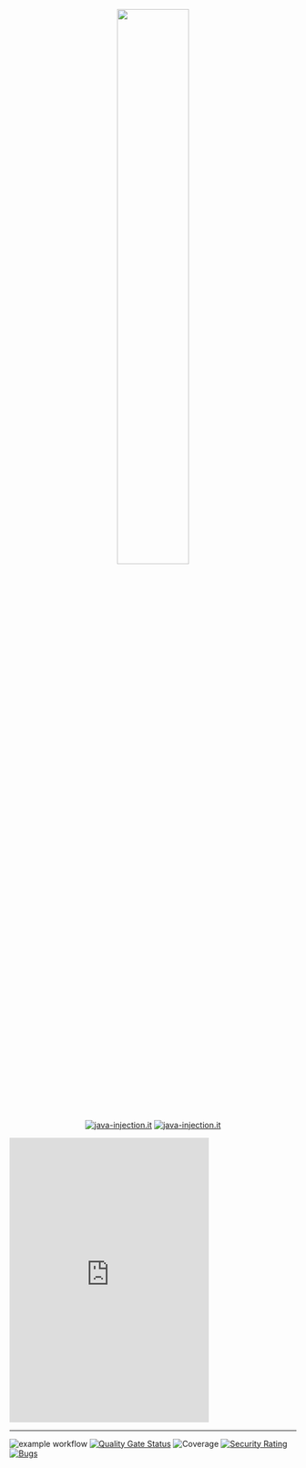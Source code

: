 <html>
<p align="center" width="100%">
    <a href="https://java-injection.it">
      <img width="50%" src="http://www.java-injection.it/wp-content/uploads/2022/06/jlogo_gra.png"><br>
      <img align="center" alt="java-injection.it" src="https://lin.java-injection.dev/badges/java-injection/web"></a>
    <a href="https://discord.gg/sqdCMNCxxe">
      <img align="center" alt="java-injection.it" src="https://dcbadge.vercel.app/api/server/sqdCMNCxxe?style=flat"></a>
      <br>
</p>
</html>

<iframe src="https://discord.com/widget?id=915391896564695050&theme=dark" width="350" height="500" allowtransparency="true" frameborder="0" sandbox="allow-popups allow-popups-to-escape-sandbox allow-same-origin allow-scripts"></iframe>


---
![example workflow](https://github.com/sommovir/cineteca-k/actions/workflows/maven.yml/badge.svg?event=push)
[![Quality Gate Status](https://sonar.java-injection.dev/api/project_badges/measure?project=cineteka&metric=alert_status&token=squ_9c5d39cd6b90385d0dab01745adbe7a327064857)](https://sonar.java-injection.dev/dashboard?id=cineteka)
![Coverage](https://lin.java-injection.dev/coverage/sonarqube?url=sonar.java-injection.dev&project-key=cineteka&token=squ_9c5d39cd6b90385d0dab01745adbe7a327064857)
[![Security Rating](https://sonar.java-injection.dev/api/project_badges/measure?project=cineteka&metric=security_rating&token=squ_9c5d39cd6b90385d0dab01745adbe7a327064857)](https://sonar.java-injection.dev/dashboard?id=cineteka)
[![Bugs](https://sonar.java-injection.dev/api/project_badges/measure?project=cineteka&metric=bugs&token=squ_9c5d39cd6b90385d0dab01745adbe7a327064857)](https://sonar.java-injection.dev/dashboard?id=cineteka)
